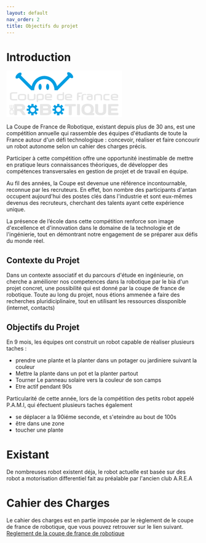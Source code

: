 ```yaml
---
layout: default
nav_order: 2
title: Objectifs du projet
---
```


# Introduction

![Logo de la coupe de france de robotique](images/CDR-Web-Logo_Footer-Retina.png)
  

La Coupe de France de Robotique, existant depuis plus de 30 ans, est une compétition annuelle qui rassemble des équipes d'étudiants de toute la France autour d'un défi technologique : concevoir, réaliser et faire concourir un robot autonome selon un cahier des charges précis.  

Participer à cette compétition offre une opportunité inestimable de mettre en pratique leurs connaissances théoriques, de développer des compétences transversales en gestion de projet et de travail en équipe. 

Au fil des années, la Coupe est devenue une référence incontournable, reconnue par les recruteurs. En effet, bon nombre des participants d'antan occupent aujourd'hui des postes clés dans l'industrie et sont eux-mêmes devenus des recruteurs, cherchant des talents ayant cette expérience unique.  

La présence de l’école dans cette compétition renforce son image d'excellence et d'innovation dans le domaine de la technologie et de l'ingénierie, tout en démontrant notre engagement de se préparer aux défis du monde réel. 

## Contexte du Projet

Dans un contexte associatif et du parcours d'étude en ingénieurie, on cherche a améiliorer nos competences dans la robotique par le bia d'un projet concret, une possibilité qui est donné par la coupe de france de robotique. 
Toute au long du projet, nous étions ammenée a faire des recherches pluridiciplinaire, tout en utilisant les ressources dissponible (internet, contacts)

## Objectifs du Projet

En 9 mois, les équipes ont construit un robot capable de réaliser plusieurs taches :


  - prendre une plante et la planter dans un potager ou jardiniere suivant la couleur
  - Mettre la plante dans un pot et la planter partout
  - Tourner Le panneau solaire vers la couleur de son camps
  - Etre actif pendant 90s

Particularité de cette année, lors de la compétition des petits robot appelé P.A.M.I, qui éfectuent plusieurs taches également

  - se déplacer a la 90iéme seconde, et s'eteindre au bout de 100s
  - être dans une zone
  - toucher une plante

# Existant

De nombreuses robot existent déja, le robot actuelle est basée sur des robot a motorisation differentiel fait au préalable par l'ancien club A.R.E.A

# Cahier des Charges

Le cahier des charges est en partie imposée par le règlement de le coupe de france de robotique, que vous pouvez retrouver sur le lien suivant.
[Reglement de la coupe de france de robotique](https://www.coupederobotique.fr/wp-content/uploads/Eurobot2024_Rules_CUP_FR_FINAL.pdf)
